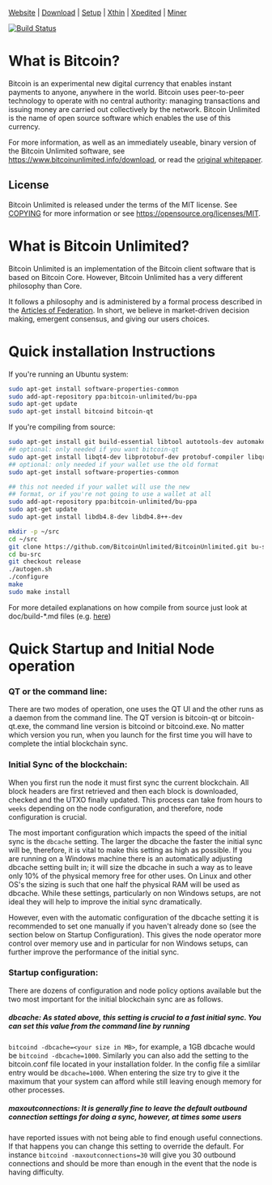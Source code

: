 [Website](https://www.bitcoinunlimited.info)  | [Download](https://www.bitcoinunlimited.info/download) | [Setup](doc/README.md)  |  [Xthin](doc/bu-xthin.md)  |  [Xpedited](doc/bu-xpedited-forwarding.md)  |   [Miner](doc/miner.md)

[![Build Status](https://travis-ci.org/BitcoinUnlimited/BitcoinUnlimited.svg?branch=dev)](https://travis-ci.org/BitcoinUnlimited/BitcoinUnlimited)

What is Bitcoin?
=====================================

Bitcoin is an experimental new digital currency that enables instant payments to
anyone, anywhere in the world. Bitcoin uses peer-to-peer technology to operate
with no central authority: managing transactions and issuing money are carried
out collectively by the network. Bitcoin Unlimited is the name of open source
software which enables the use of this currency.

For more information, as well as an immediately useable, binary version of
the Bitcoin Unlimited software, see https://www.bitcoinunlimited.info/download, or read the
[original whitepaper](https://www.bitcoinunlimited.info/resources/bitcoin.pdf).

License
-------

Bitcoin Unlimited is released under the terms of the MIT license. See [COPYING](COPYING) for more
information or see https://opensource.org/licenses/MIT.

What is Bitcoin Unlimited?
=====================================

Bitcoin Unlimited is an implementation of the Bitcoin client software that is based on Bitcoin Core.
However, Bitcoin Unlimited has a very different philosophy than Core.

It follows a philosophy and is administered by a formal process described in the [Articles of Federation](https://www.bitcoinunlimited.info/resources/BUarticles.pdf).
In short, we believe in market-driven decision making, emergent consensus, and giving our users choices.

Quick installation Instructions
====================================

If you're running an Ubuntu system:

```sh
sudo apt-get install software-properties-common
sudo add-apt-repository ppa:bitcoin-unlimited/bu-ppa
sudo apt-get update
sudo apt-get install bitcoind bitcoin-qt
```
If you're compiling from source:

```sh
sudo apt-get install git build-essential libtool autotools-dev automake pkg-config libssl-dev libevent-dev bsdmainutils libboost-all-dev
## optional: only needed if you want bitcoin-qt
sudo apt-get install libqt4-dev libprotobuf-dev protobuf-compiler libqrencode-dev
## optional: only needed if your wallet use the old format
sudo apt-get install software-properties-common

## this not needed if your wallet will use the new
## format, or if you're not going to use a wallet at all
sudo add-apt-repository ppa:bitcoin-unlimited/bu-ppa
sudo apt-get update
sudo apt-get install libdb4.8-dev libdb4.8++-dev

mkdir -p ~/src
cd ~/src
git clone https://github.com/BitcoinUnlimited/BitcoinUnlimited.git bu-src
cd bu-src
git checkout release
./autogen.sh
./configure
make
sudo make install
```

For more detailed explanations on how compile from source just look at doc/build-*.md files (e.g. [here](doc/quick-install.md))

Quick Startup and Initial Node operation
========================================

### QT or the command line:

There are two modes of operation, one uses the QT UI and the other runs as a daemon from the command line.  The QT version is bitcoin-qt or bitcoin-qt.exe, the command line version is bitcoind or bitcoind.exe. No matter which version you run, when you launch for the first time you will have to complete the intial blockchain sync.

### Initial Sync of the blockchain:

When you first run the node it must first sync the current blockchain.  All block headers are first retrieved and then each block is downloaded, checked and the UTXO finally updated.  This process can take from hours to `weeks` depending on the node configuration, and therefore, node configuration is crucial.

The most important configuration which impacts the speed of the initial sync is the `dbcache` setting.  The larger the dbcache the faster the initial sync will be, therefore, it is vital to make this setting as high as possible.  If you are running on a Windows machine there is an automatically adjusting dbcache setting built in; it will size the dbcache in such a way as to leave only 10% of the physical memory free for other uses.  On Linux and other OS's the sizing is such that one half the physical RAM will be used as dbcache. While these settings, particularly on non Windows setups, are not ideal they will help to improve the initial sync dramatically.

However, even with the automatic configuration of the dbcache setting it is recommended to set one manually if you haven't already done so (see the section below on Startup Configuration). This gives the node operator more control over memory use and in particular for non Windows setups, can further improve the performance of the initial sync.

### Startup configuration:

There are dozens of configuration and node policy options available but the two most important for the initial blockchain sync are as follows.

##### dbcache: As stated above, this setting is crucial to a fast initial sync.  You can set this value from the command line by running
`bitcoind -dbcache=<your size in MB>`, for example, a 1GB dbcache would be `bitcoind -dbcache=1000`.  Similarly you can also add the setting to the bitcoin.conf file located in your installation folder. In the config file a simlilar entry would be `dbcache=1000`.  When entering the size
try to give it the maximum that your system can afford while still leaving enough memory for other processes.

##### maxoutconnections: It is generally fine to leave the default outbound connection settings for doing a sync, however, at times some users
have reported issues with not being able to find enough useful connections. If that happens you can change this setting to override the default.
For instance `bitcoind -maxoutconnections=30` will give you 30 outbound connections and should be more than enough in the event that the
node is having difficulty.